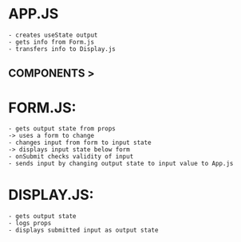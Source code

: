 # APP.JS
    - creates useState output
    - gets info from Form.js
    - transfers info to Display.js
    
## COMPONENTS >
# FORM.JS:
    - gets output state from props
    -> uses a form to change
    - changes input from form to input state
    -> displays input state below form
    - onSubmit checks validity of input
    - sends input by changing output state to input value to App.js

# DISPLAY.JS:
    - gets output state
    - logs props
    - displays submitted input as output state